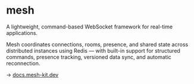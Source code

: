 # mesh

A lightweight, command-based WebSocket framework for real-time applications.

Mesh coordinates connections, rooms, presence, and shared state across distributed instances using Redis — with built-in support for structured commands, presence tracking, versioned data sync, and automatic reconnection.

→ [docs.mesh-kit.dev](https://docs.mesh-kit.dev)
